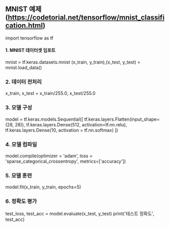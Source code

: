 ## MNIST 예제 (https://codetorial.net/tensorflow/mnist_classification.html)

import tensorflow as tf

#### 1. MNIST 데이터셋 임포트
mnist = tf.keras.datasets.mnist
(x_train, y_train),(x_test, y_test) = mnist.load_data()

### 2. 데이터 전처리
x_train, x_test = x_train/255.0, x_test/255.0

### 3. 모델 구성
model = tf.keras.models.Sequential([
    tf.keras.layers.Flatten(input_shape=(28, 28)),
    tf.keras.layers.Dense(512, activation=tf.nn.relu),
    tf.keras.layers.Dense(10, activation = tf.nn.softmax)
])

### 4. 모델 컴파일
model.compile(optimizer = 'adam',
              loss = 'sparse_categorical_crossentropy',
              metrics=['accuracy'])

### 5. 모델 훈련
model.fit(x_train, y_train, epochs=5)

### 6. 정확도 평가
test_loss, test_acc = model.evaluate(x_test, y_test)
print('테스트 정확도', test_acc)
